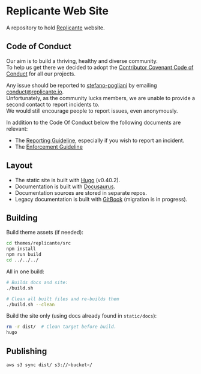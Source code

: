 # Replicante Web Site
A repository to hold [Replicante](https://replicante.io/) website.


## Code of Conduct
Our aim is to build a thriving, healthy and diverse community.  
To help us get there we decided to adopt the [Contributor Covenant Code of Conduct](https://www.contributor-covenant.org/)
for all our projects.

Any issue should be reported to [stefano-pogliani](https://github.com/stefano-pogliani)
by emailing [conduct@replicante.io](mailto:conduct@replicante.io).  
Unfortunately, as the community lucks members, we are unable to provide a second contact to report incidents to.  
We would still encourage people to report issues, even anonymously.

In addition to the Code Of Conduct below the following documents are relevant:

  * The [Reporting Guideline](https://www.replicante.io/conduct/reporting), especially if you wish to report an incident.
  * The [Enforcement Guideline](https://www.replicante.io/conduct/enforcing)


## Layout

  * The static site is built with [Hugo](https://gohugo.io/) (v0.40.2).
  * Documentation is built with [Docusaurus](https://docusaurus.io/).
  * Documentation sources are stored in separate repos.
  * Legacy documentation is built with [GitBook](https://toolchain.gitbook.com/) (migration is in progress).


## Building
Build theme assets (if needed):
```bash
cd themes/replicante/src
npm install
npm run build
cd ../../../
```

All in one build:
```bash
# Builds docs and site:
./build.sh

# Clean all built files and re-builds them
./build.sh --clean
```

Build the site only (using docs already found in `static/docs`):
```bash
rm -r dist/  # Clean target before build.
hugo
```


## Publishing
```bash
aws s3 sync dist/ s3://<bucket>/
```
